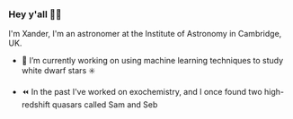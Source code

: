 ### Hey y'all 👋🏻

I'm Xander, I'm an astronomer at the Institute of Astronomy in Cambridge, UK.

- 🔭 I’m currently working on using machine learning techniques to study white dwarf stars ✳️

- ⏪ In the past I've worked on exochemistry, and I once found two high-redshift quasars called Sam and Seb

